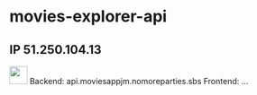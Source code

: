 # movies-explorer-api

<h2>IP 51.250.104.13</h2>
<img src="https://github.com/blackcater/blackcater/raw/main/images/Hi.gif" height="32"/>
Backend: api.moviesappjm.nomoreparties.sbs
Frontend: ...
